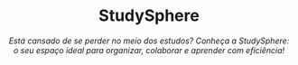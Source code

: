 <h1 align="center">StudySphere</h1>
<p align="center"><i>Está cansado de se perder no meio dos estudos?
Conheça a StudySphere: o seu espaço ideal para organizar, colaborar e aprender com eficiência!</i></p>


